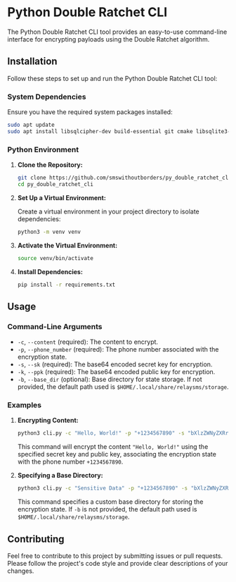 # Python Double Ratchet CLI

The Python Double Ratchet CLI tool provides an easy-to-use command-line interface for encrypting payloads using the Double Ratchet algorithm.

## Installation

Follow these steps to set up and run the Python Double Ratchet CLI tool:

### System Dependencies

Ensure you have the required system packages installed:

```bash
sudo apt update
sudo apt install libsqlcipher-dev build-essential git cmake libsqlite3-dev
```

### Python Environment

1. **Clone the Repository:**

   ```bash
   git clone https://github.com/smswithoutborders/py_double_ratchet_cli.git
   cd py_double_ratchet_cli
   ```

2. **Set Up a Virtual Environment:**

   Create a virtual environment in your project directory to isolate dependencies:

   ```bash
   python3 -m venv venv
   ```

3. **Activate the Virtual Environment:**

   ```bash
   source venv/bin/activate
   ```

4. **Install Dependencies:**

   ```bash
   pip install -r requirements.txt
   ```

## Usage

### Command-Line Arguments

- `-c`, `--content` (required): The content to encrypt.
- `-p`, `--phone_number` (required): The phone number associated with the encryption state.
- `-s`, `--sk` (required): The base64 encoded secret key for encryption.
- `-k`, `--ppk` (required): The base64 encoded public key for encryption.
- `-b`, `--base_dir` (optional): Base directory for state storage. If not provided, the default path used is `$HOME/.local/share/relaysms/storage`.

### Examples

1. **Encrypting Content:**

   ```bash
   python3 cli.py -c "Hello, World!" -p "+1234567890" -s "bXlzZWNyZXRrZXkxMjM0NQ==" -k "bXlzZWNyZXRrZXkxMjM0NQ=="
   ```

   This command will encrypt the content `"Hello, World!"` using the specified secret key and public key, associating the encryption state with the phone number `+1234567890`.

2. **Specifying a Base Directory:**

   ```bash
   python3 cli.py -c "Sensitive Data" -p "+1234567890" -s "bXlzZWNyZXRrZXkxMjM0NQ==" -k "bXlzZWNyZXRrZXkxMjM0NQ==" -b "/path/to/base/dir"
   ```

   This command specifies a custom base directory for storing the encryption state. If `-b` is not provided, the default path used is `$HOME/.local/share/relaysms/storage`.

## Contributing

Feel free to contribute to this project by submitting issues or pull requests. Please follow the project's code style and provide clear descriptions of your changes.
